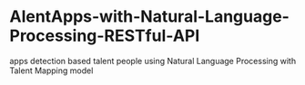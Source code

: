 # AlentApps-with-Natural-Language-Processing-RESTful-API
apps detection based talent people using Natural Language Processing with Talent Mapping model 
